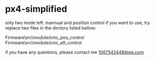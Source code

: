 # px4-simplified
only two mode left: mannual and position control
if you want to use, try replace two files in the dirctory listed bellow:

Firmware\src\modules\mc_pos_control
Firmware\src\modules\mc_att_control


if you have any questions, please contact me 1067542448@qq.com
